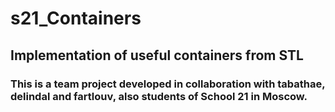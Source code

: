 # s21_Containers

## Implementation of useful containers from STL

### This is a team project developed in collaboration with tabathae, delindal and fartlouv, also students of School 21 in Moscow.
